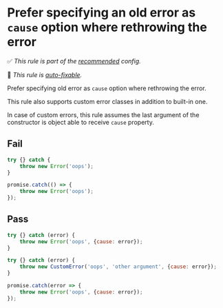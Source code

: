 # Prefer specifying an old error as `cause` option where rethrowing the error

<!-- Do not manually modify RULE_NOTICE part. Run: `npm run generate-rule-notices` -->
<!-- RULE_NOTICE -->
✅ *This rule is part of the [recommended](https://github.com/sindresorhus/eslint-plugin-unicorn#recommended-config) config.*

🔧 *This rule is [auto-fixable](https://eslint.org/docs/user-guide/command-line-interface#fixing-problems).*
<!-- /RULE_NOTICE -->

Prefer specifying old error as `cause` option where rethrowing the error.

This rule also supports custom error classes in addition to built-in one.

In case of custom errors, this rule assumes the last argument of the constructor is object able to receive `cause` property.

## Fail

```js
try {} catch {
	throw new Error('oops');
}
```

```js
promise.catch(() => {
	throw new Error('oops');
});
```

## Pass

```js
try {} catch (error) {
	throw new Error('oops', {cause: error});
}
```

```js
try {} catch (error) {
	throw new CustomError('oops', 'other argument', {cause: error});
}
```

```js
promise.catch(error => {
	throw new Error('oops', {cause: error});
});
```
